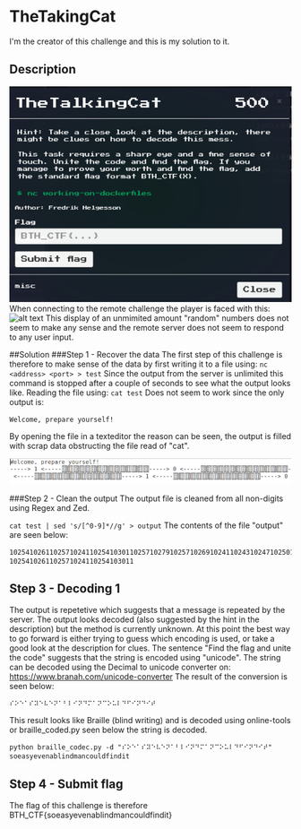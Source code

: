 # TheTakingCat
I'm the creator of this challenge and this is my solution to it.

## Description
![alt text](TheTalkingCat.png "Description")
When connecting to the remote challenge the player is faced with this:
![alt text](TheTalkingCat_challenge.png "Challenge")
This display of an unmimited amount "random" numbers does not seem to make any sense and the remote server does not seem to respond to any user input.

##Solution
###Step 1 - Recover the data
The first step of this challenge is therefore to make sense of the data by first writing it to a file using:
`nc <address> <port> > test`
Since the output from the server is unlimited this command is stopped after a couple of seconds to see what the output looks like. Reading the file using:
`cat test`
Does not seem to work since the only output is:
```
Welcome, prepare yourself!
```

By opening the file in a texteditor the reason can be seen, the output is filled with scrap data obstructing the file read of "cat".

![alt text](TheTalkingCat_readfile.png "Description")

###Step 2 - Clean the output
The output file is cleaned from all non-digits using Regex and Zed.

`cat test | sed 's/[^0-9]*//g' > output`
The contents of the file "output" are seen below:

```
102541026110257102411025410301102571027910257102691024110243102471025010269102651025310241102691024910261102771024710265102511025010269102651025010270
1025410261102571024110254103011
```

## Step 3 - Decoding 1
The output is repetetive which suggests that a message is repeated by the server. The output looks decoded (also suggested by the hint in the description) but the method is currently unknown.
At this point the best way to go forward is either trying to guess which encoding is used, or take a good look at the description for clues.
The sentence "Find the flag and unite the code" suggests that the string is encoded using "unicode". The string can be decoded using the Decimal to unicode converter on:
https://www.branah.com/unicode-converter
The result of the conversion is seen below:
```
⠎⠕⠑⠁⠎⠽⠑⠧⠑⠝⠁⠃⠇⠊⠝⠙⠍⠁⠝⠉⠕⠥⠇⠙⠋⠊⠝⠙⠊⠞
```
This result looks like Braille (blind writing) and is decoded using online-tools or braille_coded.py seen below the string is decoded.
```
python braille_codec.py -d "⠎⠕⠑⠁⠎⠽⠑⠧⠑⠝⠁⠃⠇⠊⠝⠙⠍⠁⠝⠉⠕⠥⠇⠙⠋⠊⠝⠙⠊⠞"
soeasyevenablindmancouldfindit 
```

## Step 4 - Submit flag
The flag of this challenge is therefore
BTH_CTF{soeasyevenablindmancouldfindit}
